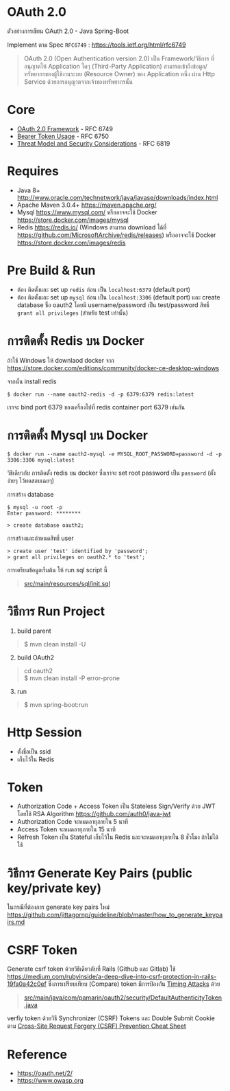 OAuth 2.0
=================

ตัวอย่างการเขียน OAuth 2.0 - Java Spring-Boot

Implement ตาม Spec `RFC6749` : https://tools.ietf.org/html/rfc6749

> OAuth 2.0 (Open Authentication version 2.0) เป็น Framework/วิธีการ ที่อนุญาตให้ Application ใดๆ (Third-Party Application) สามารถเข้าถึงข้อมูล/ทรัพยากรของผู้ใช้งานระบบ (Resource Owner) ของ Application หนึ่ง ผ่าน Http Service ด้วยการอนุญาตจากเจ้าของทรัพยากรนั้น  

# Core

- [OAuth 2.0 Framework](https://tools.ietf.org/html/rfc6749) - RFC 6749
- [Bearer Token Usage](https://tools.ietf.org/html/rfc6750) - RFC 6750
- [Threat Model and Security Considerations](https://tools.ietf.org/html/rfc6819) - RFC 6819 

# Requires
- Java 8+ http://www.oracle.com/technetwork/java/javase/downloads/index.html 
- Apache Maven 3.0.4+ https://maven.apache.org/ 
- Mysql https://www.mysql.com/ หรืออาจจะใช้ Docker https://store.docker.com/images/mysql  
- Redis https://redis.io/ (Windows สามารถ download ได้ที่ https://github.com/MicrosoftArchive/redis/releases) หรืออาจจะใช้ Docker https://store.docker.com/images/redis  

# Pre Build & Run

- ต้อง ติดตั้งและ set up `redis` ก่อน เป็น `localhost:6379` (default port)
- ต้อง ติดตั้งและ set up `mysql` ก่อน เป็น `localhost:3306` (default port) และ create database ชื่อ oauth2 โดยมี username/password เป็น test/password สิทธิ์ `grant all privileges` (สำหรับ test เท่านั้น) 

# การติดตั้ง Redis บน Docker
ถ้าใช้ Windows ให้ downlaod docker จาก https://store.docker.com/editions/community/docker-ce-desktop-windows  

จากนั้น install redis 

```shell
$ docker run --name oauth2-redis -d -p 6379:6379 redis:latest
```

เราจะ bind port 6379 ของเครื่องไปที่ redis container port 6379 เช่นกัน   

# การติดตั้ง Mysql บน Docker

```shell
$ docker run --name oauth2-mysql -e MYSQL_ROOT_PASSWORD=password -d -p 3306:3306 mysql:latest
```

วิธีเดียวกับ การติดตั้ง redis บน docker ซึ่งเราจะ set root password เป็น `password` (ตั้งง่ายๆ ไว้ทดสอบเฉยๆ)   

การสร้าง database

```shell
$ mysql -u root -p
Enter password: ********

> create database oauth2;
```
การสร้างและกำหนดสิทธิ์ user

```shell
> create user 'test' identified by 'password';  
> grant all privileges on oauth2.* to 'test';  
```
การเตรียมข้อมูลเริ่มต้น ให้ run sql script นี้  

> [src/main/resources/sql/init.sql](src/main/resources/sql/init.sql)  

# วิธีการ Run Project

1. build parent

> $ mvn clean install -U

2. build OAuth2

> cd oauth2  
> $ mvn clean install -P error-prone

3. run
> $ mvn spring-boot:run

# Http Session

- ตั้งชื่อเป็น ssid   
- เก็บไว้ใน Redis  

# Token  

- Authorization Code + Access Token เป็น Stateless Sign/Verify ด้วย JWT โดยใช้ RSA Algorithm https://github.com/auth0/java-jwt  
- Authorization Code จะหมดอายุภายใน 5 นาที  
- Access Token จะหมดอายุภายใน 15 นาที
- Refresh Token เป็น Stateful เก็บไว้ใน Redis และจะหมดอายุภายใน 8 ชั่วโมง ถ้าไม่ได้ใช้  

# วิธีการ Generate Key Pairs (public key/private key)
ในกรณีที่ต้องการ generate key pairs ใหม่ https://github.com/jittagornp/guideline/blob/master/how_to_generate_keypairs.md  

# CSRF Token

Generate csrf token ด้วยวิธีเดียวกับที่ Rails (Github และ Gitlab) ใช้ https://medium.com/rubyinside/a-deep-dive-into-csrf-protection-in-rails-19fa0a42c0ef ซึ่งการเปรียบเทียบ (Compare) token มีการป้องกัน [Timing Attacks](https://thisdata.com/blog/timing-attacks-against-string-comparison/) ด้วย 

> [src/main/java/com/pamarin/oauth2/security/DefaultAuthenticityToken.java](src/main/java/com/pamarin/oauth2/security/DefaultAuthenticityToken.java)  

verfiy token ด้วยวิธี Synchronizer (CSRF) Tokens และ Double Submit Cookie ตาม [Cross-Site Request Forgery (CSRF) Prevention Cheat Sheet](https://www.owasp.org/index.php/Cross-Site_Request_Forgery_(CSRF)_Prevention_Cheat_Sheet)  

# Reference

- https://oauth.net/2/  
- https://www.owasp.org  
